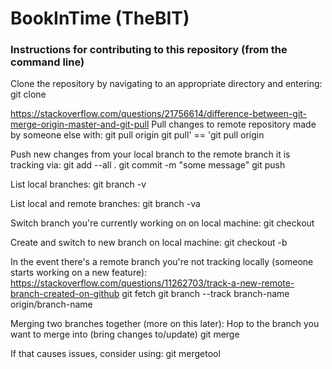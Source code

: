 # BookInTime (TheBIT)

### Instructions for contributing to this repository (from the command line)
Clone the repository by navigating to an appropriate directory and entering:
git clone <link copied from website>

https://stackoverflow.com/questions/21756614/difference-between-git-merge-origin-master-and-git-pull
Pull changes to remote repository made by someone else with:
git pull origin <branch-name>
git pull' == 'git pull origin <current local branch>


Push new changes from your local branch to the remote branch it is tracking via:
git add --all .
git commit -m "some message"
git push

List local branches:
git branch -v

List local and remote branches:
git branch -va

Switch branch you're currently working on on local machine:
git checkout <branch-name>

Create and switch to new branch on local machine:
git checkout -b <branch-name>

In the event there's a remote branch you're not tracking locally (someone starts working on a new feature):
https://stackoverflow.com/questions/11262703/track-a-new-remote-branch-created-on-github
git fetch
git branch --track branch-name origin/branch-name


Merging two branches together (more on this later):
Hop to the branch you want to merge into (bring changes to/update)
git merge <other-branch-name>

If that causes issues, consider using:
git mergetool
